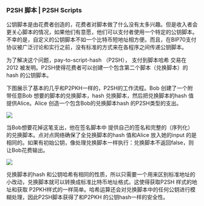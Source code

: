 ### P2SH 脚本 \| P2SH Scripts

公钥脚本是由花费者创造的，花费者对脚本做了什么没有太多兴趣。但是收入者会更关心脚本的情况，如果他们有意愿，他们可以支付者使用一个特定的公钥脚本。不幸的是，自定义的公钥脚本不如一个比特币短地址相方便。而且，在BIP70支付协议被广泛讨论和实行之前，没有标准的方式来在各程序之间传递公钥脚本。

为了解决这个问题，pay-to-script-hash （P2SH）， 支付到脚本哈希 交易在2012 被发明。P2SH使得花费者可以创建一个包含第二个脚本（兑换脚本）的hash 的公钥脚本。

下图展示了基本的几乎和P2PKH一样的，P2SH的工作流程。Bob 创建了一个附带任意Bob 想要的脚本的兑换脚本，hash 兑换脚本，然后把兑换脚本的hash 值提供Alice。Alice 创造一个包含Bob的兑换脚本hash 的P2SH类型的支出。

![](https://bitcoin.org/img/dev/en-creating-p2sh-output.svg)

当Bob想要花掉这笔支出，他在签名脚本中 提供自己的签名和完整的（序列化）的兑换脚本。点对点网络确保了全兑换脚本的hash 值和Alice 放入她的input 的是相同的。如果有初始公钥，像处理兑换脚本一样执行：兑换脚本不返回false，则让Bob花费输出。

![](https://bitcoin.org/img/dev/en-unlocking-p2sh-output.svg)

兑换脚本的hash 和公钥哈希有相同的性质，所以只需要一个用来区别标准地址的小改动，兑换脚本就可以转换成标准比特币地址格式。这使得获取P2SH 样式的地址和获取 P2PKH样式的一样简单。哈希运算还会对兑换脚本中的任何公钥进行模糊处理，因此P2SH脚本获得了和P2PKH 的公钥hash一样的安全性。

